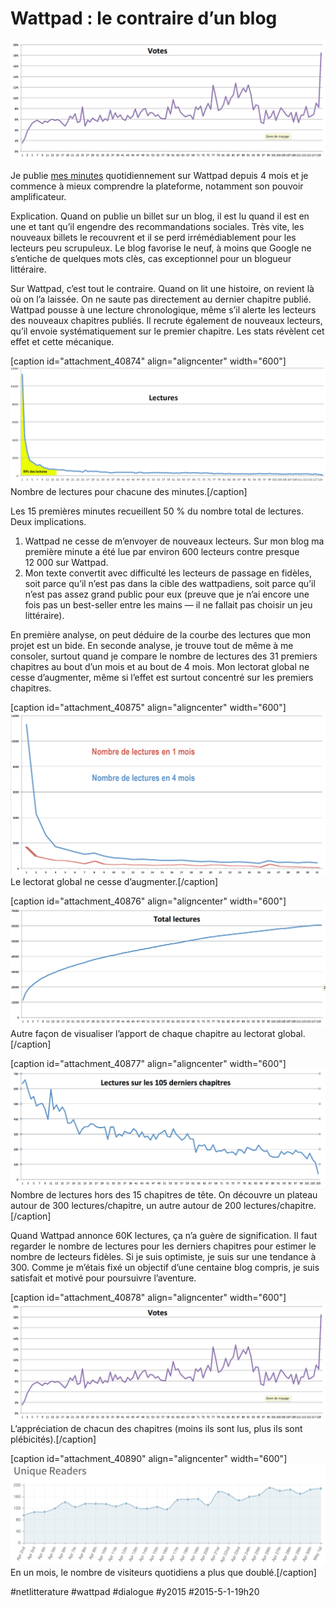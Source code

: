 # Wattpad : le contraire d’un blog

![](_i/wat5.png)

Je publie [mes minutes](http://www.wattpad.com/story/29694130-1-minute) quotidiennement sur Wattpad depuis 4 mois et je commence à mieux comprendre la plateforme, notamment son pouvoir amplificateur.

Explication. Quand on publie un billet sur un blog, il est lu quand il est en une et tant qu’il engendre des recommandations sociales. Très vite, les nouveaux billets le recouvrent et il se perd irrémédiablement pour les lecteurs peu scrupuleux. Le blog favorise le neuf, à moins que Google ne s’entiche de quelques mots clès, cas exceptionnel pour un blogueur littéraire.

Sur Wattpad, c’est tout le contraire. Quand on lit une histoire, on revient là où on l’a laissée. On ne saute pas directement au dernier chapitre publié. Wattpad pousse à une lecture chronologique, même s’il alerte les lecteurs des nouveaux chapitres publiés. Il recrute également de nouveaux lecteurs, qu’il envoie systématiquement sur le premier chapitre. Les stats révèlent cet effet et cette mécanique.

[caption id="attachment\_40874" align="aligncenter" width="600"]![Nombre de lectures pour chacune des minutes.](_i/wat1.png) Nombre de lectures pour chacune des minutes.[/caption]

Les 15 premières minutes recueillent 50 % du nombre total de lectures. Deux implications.

1. Wattpad ne cesse de m’envoyer de nouveaux lecteurs. Sur mon blog ma première minute a été lue par environ 600 lecteurs contre presque 12 000 sur Wattpad.
2. Mon texte convertit avec difficulté les lecteurs de passage en fidèles, soit parce qu’il n’est pas dans la cible des wattpadiens, soit parce qu’il n’est pas assez grand public pour eux (preuve que je n’ai encore une fois pas un best-seller entre les mains — il ne fallait pas choisir un jeu littéraire).

En première analyse, on peut déduire de la courbe des lectures que mon projet est un bide. En seconde analyse, je trouve tout de même à me consoler, surtout quand je compare le nombre de lectures des 31 premiers chapitres au bout d’un mois et au bout de 4 mois. Mon lectorat global ne cesse d’augmenter, même si l’effet est surtout concentré sur les premiers chapitres.

[caption id="attachment\_40875" align="aligncenter" width="600"]![Le lectorat global ne cesse d’augmenter.](_i/wat2.png) Le lectorat global ne cesse d’augmenter.[/caption]

[caption id="attachment\_40876" align="aligncenter" width="600"]![Autre façon de visualiser l’apport de chaque chapitre au lectorat global.](_i/wat3.png) Autre façon de visualiser l’apport de chaque chapitre au lectorat global.[/caption]

[caption id="attachment\_40877" align="aligncenter" width="600"]![Nombre de lectures hors des 15 chapitres de tête. On découvre un plateau autour de 300 lectures/chapitre, un autre autour de 200 lectures/chapitre.](_i/wat4.png) Nombre de lectures hors des 15 chapitres de tête. On découvre un plateau autour de 300 lectures/chapitre, un autre autour de 200 lectures/chapitre.[/caption]

Quand Wattpad annonce 60K lectures, ça n’a guère de signification. Il faut regarder le nombre de lectures pour les derniers chapitres pour estimer le nombre de lecteurs fidèles. Si je suis optimiste, je suis sur une tendance à 300. Comme je m’étais fixé un objectif d’une centaine blog compris, je suis satisfait et motivé pour poursuivre l’aventure.

[caption id="attachment\_40878" align="aligncenter" width="600"]![L’appréciation de chacun des chapitres (moins ils sont lus, plus ils sont proprtionnelement plébicités).](_i/wat5.png) L’appréciation de chacun des chapitres (moins ils sont lus, plus ils sont plébicités).[/caption]

[caption id="attachment\_40890" align="aligncenter" width="600"]![En un mois, le nombre de visiteurs quotidiens a plus que doublé.](_i/wat6.png) En un mois, le nombre de visiteurs quotidiens a plus que doublé.[/caption]



#netlitterature #wattpad #dialogue #y2015 #2015-5-1-19h20
